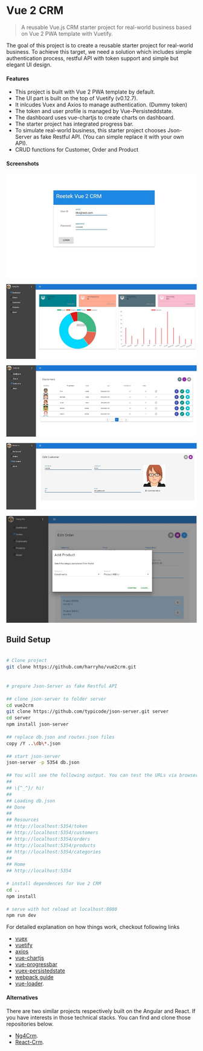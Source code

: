 # Vue 2 CRM

> A reusable Vue.js CRM starter project for real-world business based on Vue 2 PWA template with Vuetify. 

The goal of this project is to create a reusable starter project for real-world business. To achieve this target, we need a solution which includes simple authentication process, restful API with token support and simple but elegant UI design. 


#### Features

* This project is built with Vue 2 PWA template by default.
* The UI part is built on the top of Vuetify (v0.12.7).
* It inlcudes Vuex and Axios to manage authentication. (Dummy token)
* The token and user profile is managed by Vue-Persisteddstate.
* The dashboard uses vue-chartjs to create charts on dashboard.
* The starter project has integrated progress bar.  
* To simulate real-world business, this starter project chooses Json-Server as fake Restful API. (You can simple replace it with your own API).
* CRUD functions for Customer, Order and Product



#### Screenshots

![Screenshot1](screenshots/screenshot-1.jpg)

![Screenshot2](screenshots/screenshot-2.jpg)

![Screenshot3](screenshots/screenshot-3.jpg)

![Screenshot4](screenshots/screenshot-4.jpg)

![Screenshot5](screenshots/screenshot-5.jpg)

## Build Setup

``` bash

# Clone project
git clone https://github.com/harryho/vue2crm.git


# prepare Json-Server as fake Restful API

## clone json-server to folder server
cd vue2crm
git clone https://github.com/typicode/json-server.git server
cd server
npm install json-server

## replace db.json and routes.json files
copy /Y ..\db\*.json

## start json-server
json-server -p 5354 db.json

## You will see the following output. You can test the URLs via browser.
##
## \{^_^}/ hi!                        
##                                    
## Loading db.json                    
## Done                               
##                                    
## Resources                          
## http://localhost:5354/token
## http://localhost:5354/customers
## http://localhost:5354/orders 
## http://localhost:5354/products
## http://localhost:5354/categories        
##                                    
## Home                               
## http://localhost:5354              

# install dependences for Vue 2 CRM
cd ..
npm install

# serve with hot reload at localhost:8080
npm run dev

```


For detailed explanation on how things work, checkout following links

* [vuex](https://vuex.vuejs.org/en/)
* [vuetify](https://vuetifyjs.com/)
* [axios](https://github.com/mzabriskie/axios/)
* [vue-chartjs](https://github.com/apertureless/vue-chartjs)
* [vue-progressbar](https://github.com/hilongjw/vue-progressbar)
* [vuex-persistedstate](https://github.com/robinvdvleuten/vuex-persistedstate)
* [webpack guide](http://vuejs-templates.github.io/webpack/) 
* [vue-loader](http://vuejs.github.io/vue-loader).




#### Alternatives

There are two similar projects respectively built on the Angular and React. If you have interests in those technical stacks. You can find and clone those repositories below.

* [Ng4Crm](https://github.com/harryho/ng4crm.git).
* [React-Crm](https://github.com/harryho/react-crm.git).